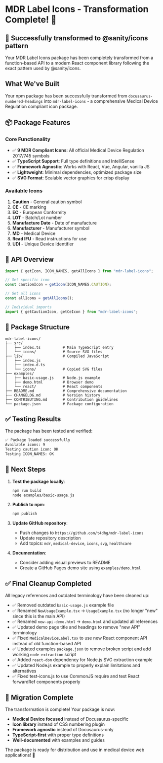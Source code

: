 # MDR Label Icons - Transformation Complete! 🎉

## 🚀 **Successfully transformed to @sanity/icons pattern**

Your MDR Label Icons package has been completely transformed from a function-based API to a modern React component library following the exact pattern used by @sanity/icons.

## What We've Built

Your npm package has been successfully transformed from `docusaurus-numbered-headings` into `mdr-label-icons` - a comprehensive Medical Device Regulation compliant icon package.

## 📦 Package Features

### Core Functionality

- ✅ **9 MDR Compliant Icons**: All official Medical Device Regulation 2017/745 symbols
- ✅ **TypeScript Support**: Full type definitions and IntelliSense
- ✅ **Framework Agnostic**: Works with React, Vue, Angular, vanilla JS
- ✅ **Lightweight**: Minimal dependencies, optimized package size
- ✅ **SVG Format**: Scalable vector graphics for crisp display

### Available Icons

1. **Caution** - General caution symbol
2. **CE** - CE marking
3. **EC** - European Conformity
4. **LOT** - Batch/Lot number
5. **Manufacture Date** - Date of manufacture
6. **Manufacturer** - Manufacturer symbol
7. **MD** - Medical Device
8. **Read IFU** - Read instructions for use
9. **UDI** - Unique Device Identifier

## 🚀 API Overview

```typescript
import { getIcon, ICON_NAMES, getAllIcons } from "mdr-label-icons";

// Get specific icon
const cautionIcon = getIcon(ICON_NAMES.CAUTION);

// Get all icons
const allIcons = getAllIcons();

// Individual imports
import { getCautionIcon, getCeIcon } from "mdr-label-icons";
```

## 📁 Package Structure

```
mdr-label-icons/
├── src/
│   ├── index.ts          # Main TypeScript entry
│   └── icons/            # Source SVG files
├── lib/                  # Compiled JavaScript
│   ├── index.js
│   ├── index.d.ts
│   └── icons/            # Copied SVG files
├── examples/
│   ├── basic-usage.js    # Node.js example
│   ├── demo.html         # Browser demo
│   └── react/            # React components
├── README.md             # Comprehensive documentation
├── CHANGELOG.md          # Version history
├── CONTRIBUTING.md       # Contribution guidelines
└── package.json          # Package configuration
```

## ✅ Testing Results

The package has been tested and verified:

```bash
✅ Package loaded successfully
Available icons: 9
Testing caution icon: OK
Testing ICON_NAMES: OK
```

## 🎯 Next Steps

1. **Test the package locally**:

   ```bash
   npm run build
   node examples/basic-usage.js
   ```

2. **Publish to npm**:

   ```bash
   npm publish
   ```

3. **Update GitHub repository**:

   - Push changes to `https://github.com/t4dhg/mdr-label-icons`
   - Update repository description
   - Add topics: `mdr`, `medical-device`, `icons`, `svg`, `healthcare`

4. **Documentation**:
   - Consider adding visual previews to README
   - Create a GitHub Pages demo site using `examples/demo.html`

## ✅ Final Cleanup Completed

All legacy references and outdated terminology have been cleaned up:

- ✅ Removed outdated `basic-usage.js` example file
- ✅ Renamed `NewUsageExample.tsx` → `UsageExample.tsx` (no longer "new" since this is the main API)
- ✅ Renamed `new-api-demo.html` → `demo.html` and updated all references
- ✅ Updated demo page title and headings to remove "new API" terminology
- ✅ Fixed `MedicalDeviceLabel.tsx` to use new React component API instead of old function-based API
- ✅ Updated examples `package.json` to remove broken script and add working `node-extraction` script
- ✅ Added `react-dom` dependency for Node.js SVG extraction example
- ✅ Updated Node.js example to properly explain limitations and alternatives
- ✅ Fixed test-icons.js to use CommonJS require and test React forwardRef components properly

## 🔄 Migration Complete

The transformation is complete! Your package is now:

- **Medical Device focused** instead of Docusaurus-specific
- **Icon library** instead of CSS numbering plugin
- **Framework agnostic** instead of Docusaurus-only
- **TypeScript-first** with proper type definitions
- **Well-documented** with examples and guides

The package is ready for distribution and use in medical device web applications! 🎉
